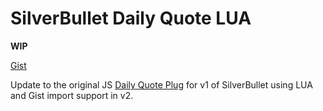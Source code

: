 # SilverBullet Daily Quote LUA

**WIP**

[Gist](https://gist.github.com/iamdangry/8122aef99cae4076d83e77862df46076)

Update to the original JS [Daily Quote Plug](https://github.com/iamdangry/silverbullet-dailyquote) for v1 of SilverBullet using LUA and Gist import support in v2.